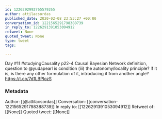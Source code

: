```yaml
---
id: 1226292992765579265
author: attilacsordas
published_date: 2020-02-08 23:53:27 +00:00
conversation_id: 1221565291798388739
in_reply_to: 1226291391053094912
retweet: None
quoted_tweet: None
type: tweet
tags:

---
```


Day #11 #studyingCausality p22-4 Causal Bayesian Network definition, question to @yudapearl is condition (iii) the autonomy/locality principle? If it is, is there any other formulation of it, introducing it from another angle? https://t.co/7d1LBPlozS

### Metadata

Author: [[@attilacsordas]]
Conversation: [[conversation-1221565291798388739]]
In reply to: [[1226291391053094912]]
Retweet of: [[None]]
Quoted tweet: [[None]]
